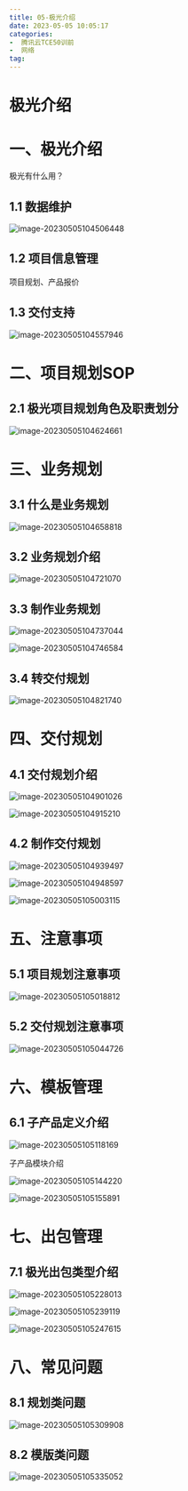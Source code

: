 ```yaml
---
title: 05-极光介绍
date: 2023-05-05 10:05:17
categories:
-  腾讯云TCE50训前
-  网络
tag:
---
```


# 极光介绍

# 一、极光介绍

极光有什么用？

## 1.1 数据维护

![image-20230505104506448](../../../../img/image-20230505104506448.png)

## 1.2 项目信息管理

项目规划、产品报价

## 1.3 交付支持

![image-20230505104557946](../../../../img/image-20230505104557946.png)

# 二、项目规划SOP

## 2.1 极光项目规划角色及职责划分

![image-20230505104624661](../../../../img/image-20230505104624661.png)



# 三、业务规划

## 3.1 什么是业务规划

![image-20230505104658818](../../../../img/image-20230505104658818.png)

## 3.2 业务规划介绍

![image-20230505104721070](../../../../img/image-20230505104721070.png)

## 3.3 制作业务规划

![image-20230505104737044](../../../../img/image-20230505104737044.png)

![image-20230505104746584](../../../../img/image-20230505104746584.png)

## 3.4 转交付规划

![image-20230505104821740](../../../../img/image-20230505104821740.png)

# 四、交付规划

## 4.1 交付规划介绍

![image-20230505104901026](../../../../img/image-20230505104901026.png)

![image-20230505104915210](../../../../img/image-20230505104915210.png)

## 4.2 制作交付规划

![image-20230505104939497](../../../../img/image-20230505104939497.png)

![image-20230505104948597](../../../../img/image-20230505104948597.png)

![image-20230505105003115](../../../../img/image-20230505105003115.png)

# 五、注意事项

## 5.1 项目规划注意事项

![image-20230505105018812](../../../../img/image-20230505105018812.png)

## 5.2 交付规划注意事项

![image-20230505105044726](../../../../img/image-20230505105044726.png)

# 六、模板管理

## 6.1 子产品定义介绍

![image-20230505105118169](../../../../img/image-20230505105118169.png)

子产品模块介绍

![image-20230505105144220](../../../../img/image-20230505105144220.png)

![image-20230505105155891](../../../../img/image-20230505105155891.png)

# 七、出包管理

## 7.1 极光出包类型介绍

![image-20230505105228013](../../../../img/image-20230505105228013.png)

![image-20230505105239119](../../../../img/image-20230505105239119.png)

![image-20230505105247615](../../../../img/image-20230505105247615.png)

# 八、常见问题

## 8.1 规划类问题

![image-20230505105309908](../../../../img/image-20230505105309908.png)

## 8.2 模版类问题

![image-20230505105335052](../../../../img/image-20230505105335052.png)



